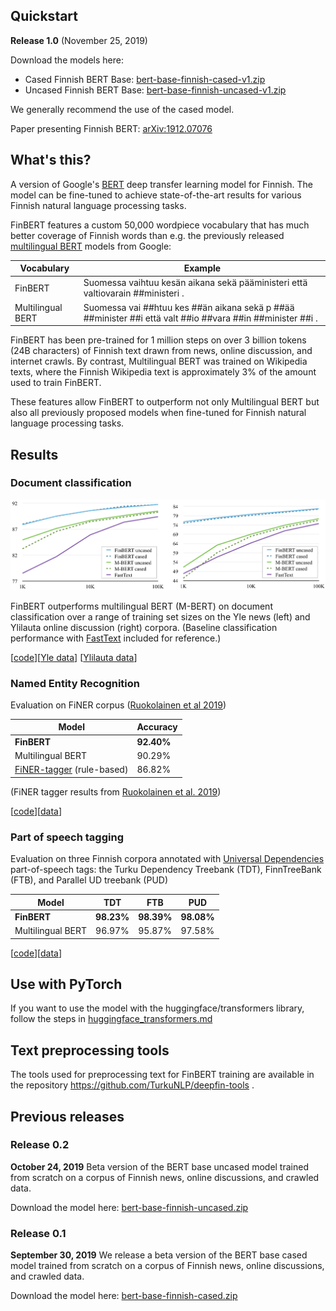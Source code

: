 ## Quickstart

**Release 1.0** (November 25, 2019)

Download the models here:

* Cased Finnish BERT Base: [bert-base-finnish-cased-v1.zip](http://dl.turkunlp.org/finbert/bert-base-finnish-cased-v1.zip)
* Uncased Finnish BERT Base: [bert-base-finnish-uncased-v1.zip](http://dl.turkunlp.org/finbert/bert-base-finnish-uncased-v1.zip)

We generally recommend the use of the cased model.

Paper presenting Finnish BERT: [arXiv:1912.07076](https://arxiv.org/abs/1912.07076)

## What's this?

A version of Google's [BERT](https://github.com/google-research/bert) deep transfer learning model for Finnish. The model can be fine-tuned to achieve state-of-the-art results for various Finnish natural language processing tasks.

FinBERT features a custom 50,000 wordpiece vocabulary that has much better coverage of Finnish words than e.g. the previously released [multilingual BERT](https://github.com/google-research/bert/blob/master/multilingual.md) models from Google:

| Vocabulary | Example |
|------------|---------|
| FinBERT    | Suomessa vaihtuu kesän aikana sekä pääministeri että valtiovarain ##ministeri . |
| Multilingual BERT | Suomessa vai ##htuu kes ##än aikana sekä p ##ää ##minister ##i että valt ##io ##vara ##in ##minister ##i . |

FinBERT has been pre-trained for 1 million steps on over 3 billion tokens (24B characters) of Finnish text drawn from news, online discussion, and internet crawls. By contrast, Multilingual BERT was trained on Wikipedia texts, where the Finnish Wikipedia text is approximately 3% of the amount used to train FinBERT.

These features allow FinBERT to outperform not only Multilingual BERT but also all previously proposed models when fine-tuned for Finnish natural language processing tasks.

## Results

### Document classification

![learning curves for Yle and Ylilauta document classification](https://raw.githubusercontent.com/TurkuNLP/FinBERT/master/img/yle-ylilauta-curves.png)

FinBERT outperforms multilingual BERT (M-BERT) on document classification over a range of training set sizes on the Yle news (left) and Ylilauta online discussion (right) corpora. (Baseline classification performance with [FastText](https://fasttext.cc/) included for reference.)

[[code](https://github.com/spyysalo/finbert-text-classification)][[Yle data](https://github.com/spyysalo/yle-corpus)] [[Ylilauta data](https://github.com/spyysalo/ylilauta-corpus)]

### Named Entity Recognition

Evaluation on FiNER corpus ([Ruokolainen et al 2019](https://arxiv.org/abs/1908.04212))

| Model          | Accuracy |
|--------------------|----------|
| **FinBERT**  | **92.40%** |
| Multilingual BERT | 90.29% |
| [FiNER-tagger](https://github.com/Traubert/FiNer-rules) (rule-based) | 86.82%      |

(FiNER tagger results from [Ruokolainen et al. 2019](https://arxiv.org/pdf/1908.04212.pdf))

[[code](https://github.com/jouniluoma/keras-bert-ner)][[data](https://github.com/mpsilfve/finer-data)]

### Part of speech tagging

Evaluation on three Finnish corpora annotated with [Universal Dependencies](https://universaldependencies.org/) part-of-speech tags: the Turku Dependency Treebank (TDT), FinnTreeBank (FTB), and Parallel UD treebank (PUD)

| Model             |     TDT     |     FTB     |     PUD     |
|-------------------|-------------|-------------|-------------|
| **FinBERT**       | **98.23%**  | **98.39%**  | **98.08%**  |
| Multilingual BERT |   96.97%    |   95.87%    |   97.58%    |

[[code](https://github.com/spyysalo/bert-pos)][[data](http://hdl.handle.net/11234/1-2837)]

## Use with PyTorch

If you want to use the model with the huggingface/transformers library, follow the steps in [huggingface_transformers.md](https://github.com/TurkuNLP/FinBERT/blob/master/huggingface_transformers.md)

## Text preprocessing tools

The tools used for preprocessing text for FinBERT training are available in the repository https://github.com/TurkuNLP/deepfin-tools .

## Previous releases

### Release 0.2

**October 24, 2019** Beta version of the BERT base uncased model trained from scratch on a corpus of Finnish news, online discussions, and crawled data. 

Download the model here: [bert-base-finnish-uncased.zip](http://dl.turkunlp.org/finbert/bert-base-finnish-uncased.zip)

### Release 0.1

**September 30, 2019** We release a beta version of the BERT base cased model trained from scratch on a corpus of Finnish news, online discussions, and crawled data. 

Download the model here: [bert-base-finnish-cased.zip](http://dl.turkunlp.org/finbert/bert-base-finnish-cased.zip)
